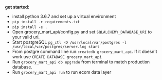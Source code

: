 **get started:**

- install python 3.6.7 and set up a virtual environment
- `pip install -r requirements.txt`
- `pip install -e .`
- Open grocery_mart_api/config.py and set `SQLALCHEMY_DATABASE_URI` to your valid uri.
- Start postgreSQL `pg_ctl -D /usr/local/var/postgres -l /usr/local/var/postgres/server.log start`
- From postgre command line run `createdb grocery_mart_api`. If it doesn't work use `CREATE DATABASE grocery_mart_api`
- Run `grocery_mart_api db upgrade` from terminal to match production database.
- Run `grocery_mart_api run` to run ecom data layer
